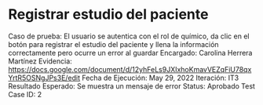 # Registrar estudio del paciente

Caso de prueba: El usuario se autentica con el rol de químico, da clic en el botón para registrar el estudio del paciente y llena la información correctamente pero ocurre un error al guardar
Encargado: Carolina Herrera Martínez
Evidencia: https://docs.google.com/document/d/12yhFeLs9JXIxhoKmavVEZqFiU78qxYrtR5OSNgJPs3E/edit
Fecha de Ejecución: May 29, 2022
Iteración: IT3
Resultado Esperado: Se muestra un mensaje de error
Status: Aprobado
Test Case ID: 2